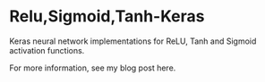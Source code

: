 # Relu,Sigmoid,Tanh-Keras

Keras neural network implementations for ReLU, Tanh and Sigmoid activation functions.

For more information, see my blog post here.
